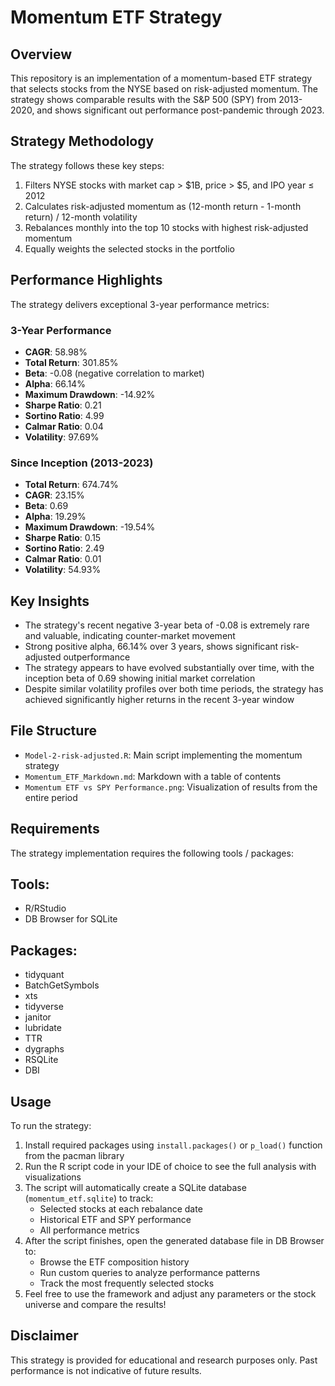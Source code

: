 # Momentum ETF Strategy

## Overview
This repository is an implementation of a momentum-based ETF strategy that selects stocks from the NYSE based on risk-adjusted momentum. The strategy shows comparable results with the S&P 500 (SPY) from 2013-2020, and shows significant out performance post-pandemic through 2023.

## Strategy Methodology
The strategy follows these key steps:
1. Filters NYSE stocks with market cap > $1B, price > $5, and IPO year ≤ 2012
2. Calculates risk-adjusted momentum as (12-month return - 1-month return) / 12-month volatility
3. Rebalances monthly into the top 10 stocks with highest risk-adjusted momentum
4. Equally weights the selected stocks in the portfolio

## Performance Highlights
The strategy delivers exceptional 3-year performance metrics:

### 3-Year Performance
- **CAGR**: 58.98%
- **Total Return**: 301.85%
- **Beta**: -0.08 (negative correlation to market)
- **Alpha**: 66.14%
- **Maximum Drawdown**: -14.92%
- **Sharpe Ratio**: 0.21
- **Sortino Ratio**: 4.99
- **Calmar Ratio**: 0.04
- **Volatility**: 97.69%

### Since Inception (2013-2023)
- **Total Return**: 674.74%
- **CAGR**: 23.15%
- **Beta**: 0.69
- **Alpha**: 19.29%
- **Maximum Drawdown**: -19.54%
- **Sharpe Ratio**: 0.15
- **Sortino Ratio**: 2.49
- **Calmar Ratio**: 0.01
- **Volatility**: 54.93%

## Key Insights
- The strategy's recent negative 3-year beta of -0.08 is extremely rare and valuable, indicating counter-market movement
- Strong positive alpha, 66.14% over 3 years, shows significant risk-adjusted outperformance
- The strategy appears to have evolved substantially over time, with the inception beta of 0.69 showing initial market correlation
- Despite similar volatility profiles over both time periods, the strategy has achieved significantly higher returns in the recent 3-year window

## File Structure
- `Model-2-risk-adjusted.R`: Main script implementing the momentum strategy
- `Momentum_ETF_Markdown.md`: Markdown with a table of contents
- `Momentum ETF vs SPY Performance.png`: Visualization of results from the entire period

## Requirements
The strategy implementation requires the following tools / packages:
## Tools:
- R/RStudio
- DB Browser for SQLite
## Packages:
- tidyquant
- BatchGetSymbols
- xts
- tidyverse
- janitor
- lubridate
- TTR
- dygraphs
- RSQLite
- DBI

## Usage
To run the strategy:
1. Install required packages using `install.packages()` or `p_load()` function from the pacman library
2. Run the R script code in your IDE of choice to see the full analysis with visualizations
3. The script will automatically create a SQLite database (`momentum_etf.sqlite`) to track:
   - Selected stocks at each rebalance date
   - Historical ETF and SPY performance
   - All performance metrics
4. After the script finishes, open the generated database file in DB Browser to:
   - Browse the ETF composition history
   - Run custom queries to analyze performance patterns
   - Track the most frequently selected stocks
5. Feel free to use the framework and adjust any parameters or the stock universe and compare the results!

## Disclaimer
This strategy is provided for educational and research purposes only. Past performance is not indicative of future results.
